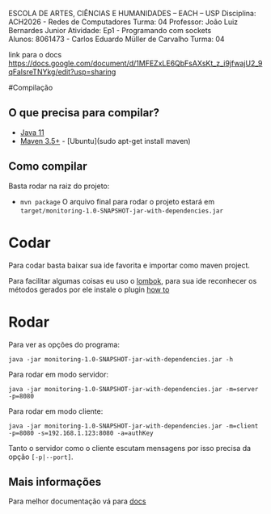 ESCOLA DE ARTES, CIÊNCIAS E HUMANIDADES – EACH – USP
Disciplina: ACH2026 - Redes de Computadores Turma: 04
Professor: João Luiz Bernardes Junior 
Atividade:  Ep1 - Programando com sockets  
Alunos: 8061473 - Carlos Eduardo Müller de Carvalho  Turma: 04

link para o docs https://docs.google.com/document/d/1MFEZxLE6QbFsAXsKt_z_i9jfwajU2_9qFaIsreTNYkg/edit?usp=sharing

#Compilação
## O que precisa para compilar?
  
  - [Java 11](https://www.oracle.com/technetwork/java/javase/downloads/jdk11-downloads-5066655.html)
  - [Maven 3.5+](https://maven.apache.org/download.cgi) - [Ubuntu](sudo apt-get install maven)
  
## Como compilar
Basta rodar na raiz do projeto:
  - `mvn package`
O arquivo final para rodar o projeto estará em `target/monitoring-1.0-SNAPSHOT-jar-with-dependencies.jar`    

# Codar
Para codar basta baixar sua ide favorita e importar como maven project.

Para facilitar algumas coisas eu uso o [lombok](https://projectlombok.org/),
para sua ide reconhecer os métodos gerados por ele instale o plugin [how to](https://projectlombok.org/setup/overview)  

# Rodar


Para ver as opções do programa:
```
java -jar monitoring-1.0-SNAPSHOT-jar-with-dependencies.jar -h
```



Para rodar em modo servidor:

```
java -jar monitoring-1.0-SNAPSHOT-jar-with-dependencies.jar -m=server -p=8080
```

Para rodar em modo cliente:

```
java -jar monitoring-1.0-SNAPSHOT-jar-with-dependencies.jar -m=client -p=8080 -s=192.168.1.123:8080 -a=authKey
```

Tanto o servidor como o cliente escutam mensagens por isso precisa da opção `[-p|--port]`.

## Mais informações
Para melhor documentação vá para [docs](docs/PacotesEClasses.md)


